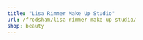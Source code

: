 ```yaml
---
title: "Lisa Rimmer Make Up Studio"
url: /frodsham/lisa-rimmer-make-up-studio/
shop: beauty
---
```


